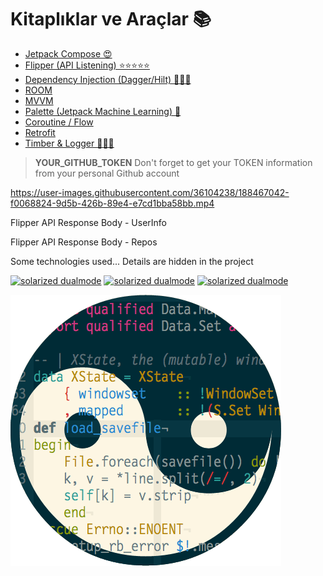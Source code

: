 # Kitaplıklar ve Araçlar 📚

- [Jetpack Compose 😍](https://developer.android.com/jetpack/compose)
- [Flipper (API Listening) ⭐️⭐️⭐️⭐️⭐️](https://fbflipper.com/docs/setup/plugins/network/)
- [Dependency Injection (Dagger/Hilt) 🕵🏻‍♂️](https://developer.android.com/training/dependency-injection/hilt-android)
- [ROOM](https://developer.android.com/jetpack/androidx/releases/room)
- [MVVM](https://developer.android.com/topic/libraries/architecture/viewmodel)
- [Palette (Jetpack Machine Learning) 🤖](https://developer.android.com/develop/ui/views/graphics/palette-colors)
- [Coroutine / Flow](https://developer.android.com/kotlin/flow)
- [Retrofit](https://square.github.io/retrofit/)
- [Timber & Logger 🕵🏻‍♂️](https://github.com/JakeWharton/timber)

> **YOUR_GITHUB_TOKEN**
> Don't forget to get your TOKEN information from your personal Github account

https://user-images.githubusercontent.com/36104238/188467042-f0068824-9d5b-426b-89e4-e7cd1bba58bb.mp4

<p class="callout success">Flipper API Response Body - UserInfo</p>


<p class="callout success">Flipper API Response Body - Repos</p>


<p class="callout success">Some technologies used... Details are hidden in the project</p>


[![solarized dualmode](https://user-images.githubusercontent.com/36104238/188469813-71a334bd-905b-4c1f-920d-aa1f53f74a83.png)](#features)
[![solarized dualmode](https://user-images.githubusercontent.com/36104238/188469857-a35c88d4-bace-4e65-83f2-3b550249f656.png)](#features)
[![solarized dualmode](https://user-images.githubusercontent.com/36104238/188469891-138db6e3-773b-49aa-8447-e74f98afc36c.jpeg)](#features)



[![solarized dualmode](https://github.com/altercation/solarized/raw/master/img/solarized-yinyang.png)](#features)

